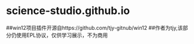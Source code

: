 # science-studio.github.io
##win12项目插件开源自https://github.com/tjy-gitnub/win12
##作者为tjy,该部分仍使用EPL协议，仅供学习展示，不为商用

